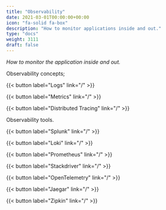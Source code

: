 ```yaml
---
title: "Observability"
date: 2021-03-01T00:00:00+00:00
icon: "fa-solid fa-box"
description: "How to monitor applications inside and out."
type: "docs"
weight: 3111
draft: false
---
```


_How to monitor the application inside and out._

Observability concepts;

{{< button label="Logs" link="/" >}}
</br>

{{< button label="Metrics" link="/" >}}
</br>

{{< button label="Distributed Tracing" link="/" >}}
</br>

Observability tools.

{{< button label="Splunk" link="/" >}}
</br>

{{< button label="Loki" link="/" >}}
</br>

{{< button label="Prometheus" link="/" >}}
</br>

{{< button label="Stackdriver" link="/" >}}
</br>

{{< button label="OpenTelemetry" link="/" >}}
</br>

{{< button label="Jaegar" link="/" >}}
</br>

{{< button label="Zipkin" link="/" >}}
</br>
